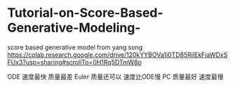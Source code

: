 # Tutorial-on-Score-Based-Generative-Modeling-
score based generative model from yang song
https://colab.research.google.com/drive/120kYYBOVa1i0TD85RjlEkFjaWDxSFUx3?usp=sharing#scrollTo=0H1Rq5DTmW8o

ODE
速度最快 质量最差
Euler
质量还可以 速度比ODE慢
PC
质量最好 速度最慢